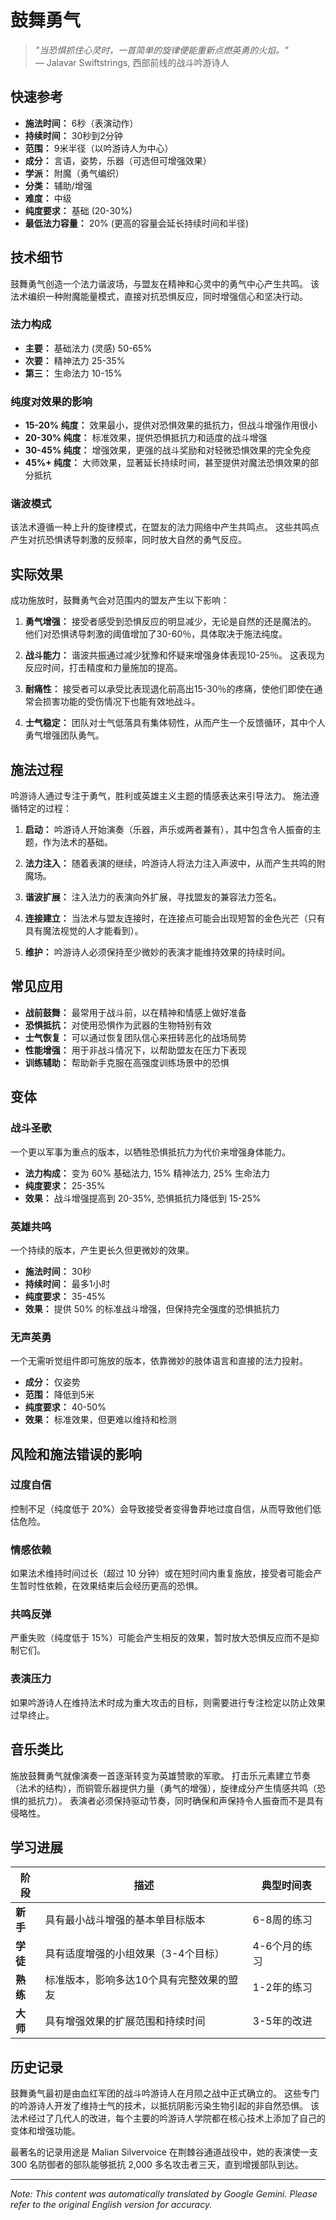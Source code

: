 # 鼓舞勇气

> *"当恐惧抓住心灵时，一首简单的旋律便能重新点燃英勇的火焰。"*  
> — Jalavar Swiftstrings, 西部前线的战斗吟游诗人

## 快速参考

- **施法时间：** 6秒（表演动作）
- **持续时间：** 30秒到2分钟
- **范围：** 9米半径（以吟游诗人为中心）
- **成分：** 言语，姿势，乐器（可选但可增强效果）
- **学派：** 附魔（勇气编织）
- **分类：** 辅助/增强
- **难度：** 中级
- **纯度要求：** 基础 (20-30%)
- **最低法力容量：** 20% (更高的容量会延长持续时间和半径)

## 技术细节

鼓舞勇气创造一个法力谐波场，与盟友在精神和心灵中的勇气中心产生共鸣。 该法术编织一种附魔能量模式，直接对抗恐惧反应，同时增强信心和坚决行动。

### 法力构成
- **主要：** 基础法力 (灵感) 50-65%
- **次要：** 精神法力 25-35%
- **第三：** 生命法力 10-15%

### 纯度对效果的影响
- **15-20% 纯度：** 效果最小，提供对恐惧效果的抵抗力，但战斗增强作用很小
- **20-30% 纯度：** 标准效果，提供恐惧抵抗力和适度的战斗增强
- **30-45% 纯度：** 增强效果，更强的战斗奖励和对轻微恐惧效果的完全免疫
- **45%+ 纯度：** 大师效果，显著延长持续时间，甚至提供对魔法恐惧效果的部分抵抗

### 谐波模式
该法术遵循一种上升的旋律模式，在盟友的法力网络中产生共鸣点。 这些共鸣点产生对抗恐惧诱导刺激的反频率，同时放大自然的勇气反应。

## 实际效果

成功施放时，鼓舞勇气会对范围内的盟友产生以下影响：

1. **勇气增强：** 接受者感受到恐惧反应的明显减少，无论是自然的还是魔法的。 他们对恐惧诱导刺激的阈值增加了30-60％，具体取决于施法纯度。

2. **战斗能力：** 谐波共振通过减少犹豫和怀疑来增强身体表现10-25％。 这表现为反应时间，打击精度和力量施加的提高。

3. **耐痛性：** 接受者可以承受比表现退化前高出15-30％的疼痛，使他们即使在通常会损害功能的受伤情况下也能有效地战斗。

4. **士气稳定：** 团队对士气低落具有集体韧性，从而产生一个反馈循环，其中个人勇气增强团队勇气。

## 施法过程

吟游诗人通过专注于勇气，胜利或英雄主义主题的情感表达来引导法力。 施法遵循特定的过程：

1. **启动：** 吟游诗人开始演奏（乐器，声乐或两者兼有），其中包含令人振奋的主题，作为法术的基础。

2. **法力注入：** 随着表演的继续，吟游诗人将法力注入声波中，从而产生共鸣的附魔场。

3. **谐波扩展：** 注入法力的表演向外扩展，寻找盟友的兼容法力签名。

4. **连接建立：** 当法术与盟友连接时，在连接点可能会出现短暂的金色光芒（只有具有魔法视觉的人才能看到）。

5. **维护：** 吟游诗人必须保持至少微妙的表演才能维持效果的持续时间。

## 常见应用

- **战前鼓舞：** 最常用于战斗前，以在精神和情感上做好准备
- **恐惧抵抗：** 对使用恐惧作为武器的生物特别有效
- **士气恢复：** 可以通过恢复团队信心来扭转恶化的战场局势
- **性能增强：** 用于非战斗情况下，以帮助盟友在压力下表现
- **训练辅助：** 帮助新手克服在高强度训练场景中的恐惧

## 变体

### 战斗圣歌
一个更以军事为重点的版本，以牺牲恐惧抵抗力为代价来增强身体能力。
- **法力构成：** 变为 60% 基础法力, 15% 精神法力, 25% 生命法力
- **纯度要求：** 25-35%
- **效果：** 战斗增强提高到 20-35%, 恐惧抵抗力降低到 15-25%

### 英雄共鸣
一个持续的版本，产生更长久但更微妙的效果。
- **施法时间：** 30秒
- **持续时间：** 最多1小时
- **纯度要求：** 35-45%
- **效果：** 提供 50% 的标准战斗增强，但保持完全强度的恐惧抵抗力

### 无声英勇
一个无需听觉组件即可施放的版本，依靠微妙的肢体语言和直接的法力投射。
- **成分：** 仅姿势
- **范围：** 降低到5米
- **纯度要求：** 40-50%
- **效果：** 标准效果，但更难以维持和检测

## 风险和施法错误的影响

### 过度自信
控制不足（纯度低于 20%）会导致接受者变得鲁莽地过度自信，从而导致他们低估危险。

### 情感依赖
如果法术维持时间过长（超过 10 分钟）或在短时间内重复施放，接受者可能会产生暂时性依赖，在效果结束后会经历更高的恐惧。

### 共鸣反弹
严重失败（纯度低于 15%）可能会产生相反的效果，暂时放大恐惧反应而不是抑制它们。

### 表演压力
如果吟游诗人在维持法术时成为重大攻击的目标，则需要进行专注检定以防止效果过早终止。

## 音乐类比

施放鼓舞勇气就像演奏一首逐渐转变为英雄赞歌的军歌。 打击乐元素建立节奏（法术的结构），而铜管乐器提供力量（勇气的增强），旋律成分产生情感共鸣（恐惧的抵抗力）。 表演者必须保持驱动节奏，同时确保和声保持令人振奋而不是具有侵略性。

## 学习进展

| 阶段 | 描述 | 典型时间表 |
|-------|-------------|------------------|
| **新手** | 具有最小战斗增强的基本单目标版本 | 6-8周的练习 |
| **学徒** | 具有适度增强的小组效果（3-4个目标） | 4-6个月的练习 |
| **熟练** | 标准版本，影响多达10个具有完整效果的盟友 | 1-2年的练习 |
| **大师** | 具有增强效果的扩展范围和持续时间 | 3-5年的改进 |

## 历史记录

鼓舞勇气最初是由血红军团的战斗吟游诗人在月陨之战中正式确立的。 这些专门的吟游诗人开发了维持士气的技术，以抵抗阴影污染生物引起的非自然恐惧。 该法术经过了几代人的改进，每个主要的吟游诗人学院都在核心技术上添加了自己的变体和增强功能。

最著名的记录用途是 Malian Silvervoice 在荆棘谷通道战役中，她的表演使一支 300 名防御者的部队能够抵抗 2,000 多名攻击者三天，直到增援部队到达。


---
_Note: This content was automatically translated by Google Gemini. Please refer to the original English version for accuracy._